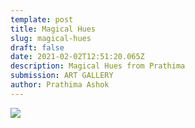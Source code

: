 ```yaml
---
template: post
title: Magical Hues
slug: magical-hues
draft: false
date: 2021-02-02T12:51:20.065Z
description: Magical Hues from Prathima
submission: ART GALLERY
author: Prathima Ashok
---
```

![](/media/malini-mumbai-2-.jpeg)